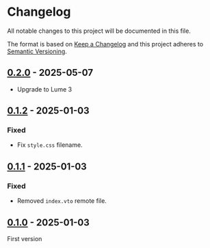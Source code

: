 <!-- deno-fmt-ignore-file -->

# Changelog
All notable changes to this project will be documented in this file.

The format is based on [Keep a Changelog](http://keepachangelog.com/) and this
project adheres to [Semantic Versioning](http://semver.org/).

## [0.2.0] - 2025-05-07
- Upgrade to Lume 3

## [0.1.2] - 2025-01-03
### Fixed
- Fix `style.css` filename.

## [0.1.1] - 2025-01-03
### Fixed
- Removed `index.vto` remote file.

## [0.1.0] - 2025-01-03
First version

[0.2.0]: https://github.com/lumeland/theme-simple-twitter/compare/v0.1.2...v0.2.0
[0.1.2]: https://github.com/lumeland/theme-simple-twitter/compare/v0.1.1...v0.1.2
[0.1.1]: https://github.com/lumeland/theme-simple-twitter/compare/v0.1.0...v0.1.1
[0.1.0]: https://github.com/lumeland/theme-simple-twitter/releases/tag/v0.1.0
